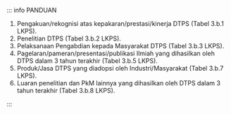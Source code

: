 ::: info PANDUAN

1. Pengakuan/rekognisi atas kepakaran/prestasi/kinerja DTPS (Tabel 3.b.1 LKPS).
1. Penelitian DTPS (Tabel 3.b.2 LKPS).
1. Pelaksanaan Pengabdian kepada Masyarakat DTPS (Tabel 3.b.3 LKPS).
1. Pagelaran/pameran/presentasi/publikasi Ilmiah yang dihasilkan oleh DTPS dalam 3 tahun terakhir (Tabel 3.b.5 LKPS).
1. Produk/Jasa DTPS yang diadopsi oleh Industri/Masyarakat (Tabel 3.b.7 LKPS).
1. Luaran penelitian dan PkM lainnya yang dihasilkan oleh DTPS dalam 3 tahun terakhir (Tabel 3.b.8 LKPS).

:::

